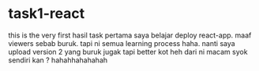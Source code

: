 # task1-react

this is the very first hasil task pertama saya belajar deploy react-app. maaf viewers sebab buruk. tapi ni semua learning process haha. nanti saya upload 
version 2 yang buruk jugak tapi better kot heh dari ni macam syok sendiri kan ? hahahhahahahah 
